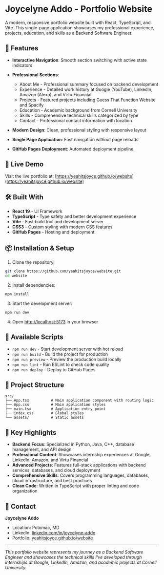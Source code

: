 # Joycelyne Addo - Portfolio Website

A modern, responsive portfolio website built with React, TypeScript, and Vite. This single-page application showcases my professional experience, projects, education, and skills as a Backend Software Engineer.

## 🌟 Features

- **Interactive Navigation**: Smooth section switching with active state indicators
- **Professional Sections**:
  - About Me - Professional summary focused on backend development
  - Experience - Detailed work history at Google (YouTube), LinkedIn, Amazon (Alexa), and Virtu Financial
  - Projects - Featured projects including Guess That Function Website and Spacify
  - Education - Academic background from Cornell University
  - Skills - Comprehensive technical skills categorized by type
  - Contact - Professional contact information with location

- **Modern Design**: Clean, professional styling with responsive layout
- **Single Page Application**: Fast navigation without page reloads
- **GitHub Pages Deployment**: Automated deployment pipeline

## 🚀 Live Demo

Visit the live portfolio at: [https://yeahitsjoyce.github.io/website](https://yeahitsjoyce.github.io/website)

## 🛠️ Built With

- **React 19** - UI Framework
- **TypeScript** - Type safety and better development experience
- **Vite** - Fast build tool and development server
- **CSS3** - Custom styling with modern CSS features
- **GitHub Pages** - Hosting and deployment

## 📦 Installation & Setup

1. Clone the repository:
```bash
git clone https://github.com/yeahitsjoyce/website.git
cd website
```

2. Install dependencies:
```bash
npm install
```

3. Start the development server:
```bash
npm run dev
```

4. Open [http://localhost:5173](http://localhost:5173) in your browser

## 🔧 Available Scripts

- `npm run dev` - Start development server with hot reload
- `npm run build` - Build the project for production
- `npm run preview` - Preview the production build locally
- `npm run lint` - Run ESLint to check code quality
- `npm run deploy` - Deploy to GitHub Pages

## 📁 Project Structure

```
src/
├── App.tsx          # Main application component with routing logic
├── App.css          # Main application styles
├── main.tsx         # Application entry point
├── index.css        # Global styles
└── assets/          # Static assets
```

## 🎨 Key Highlights

- **Backend Focus**: Specialized in Python, Java, C++, database management, and API design
- **Professional Content**: Showcases internship experiences at Google, LinkedIn, Amazon, and Virtu Financial
- **Advanced Projects**: Features full-stack applications with backend services, databases, and cloud deployment
- **Comprehensive Skills**: Covers programming languages, databases, cloud infrastructure, and best practices
- **Clean Code**: Written in TypeScript with proper linting and code organization

## 📧 Contact

**Joycelyne Addo**
- Location: Potomac, MD
- LinkedIn: [linkedin.com/in/joycelyne-addo](https://www.linkedin.com/in/joycelyne-addo/)
- Portfolio: [yeahitsjoyce.github.io/website](https://yeahitsjoyce.github.io/website)

---

*This portfolio website represents my journey as a Backend Software Engineer and showcases the technical skills I've developed through internships at Google, LinkedIn, Amazon, and academic projects at Cornell University.*
